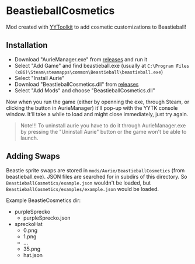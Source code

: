 # BeastieballCosmetics

Mod created with [YYToolkit](https://github.com/AurieFramework/YYToolkit) to add cosmetic customizations to Beastieball!

## Installation

- Download "AurieManager.exe" from [releases](https://github.com/AurieFramework/Aurie/releases) and run it
- Select "Add Game" and find beastieball.exe (usually at `C:\Program Files (x86)\Steam\steamapps\common\Beastieball\beastieball.exe`)
- Select "Install Aurie"
- Download "BeastieballCosmetics.dll" from [releases](https://github.com/JdavisBro/BeastieballCosmetics/releases)
- Select "Add Mods" and choose "BeastieballCosmetics.dll"

Now when you run the game (either by openning the exe, through Steam, or clicking the button in AurieManager) it'll pop-up with the YYTK console window. It'll take a while to load and might close immediately, just try again.

> Note!!! To uninstall aurie you have to do it through AurieManager.exe by pressing the "Uninstall Aurie" button or the game won't be able to launch.

## Adding Swaps

Beastie sprite swaps are stored in `mods/Aurie/BeastieballCosmetics` (from beastieball.exe). JSON files are searched for in subdirs of this directory. So `BeastieballCosmetics/example.json` wouldn't be loaded, but `BeastieballCosmetics/examples/example.json` would be loaded.

Example BeastieCosmetics dir:

- purpleSprecko
  - purpleSprecko.json
- spreckoHat
  - 0.png
  - 1.png
  - ...
  - 35.png
  - hat.json
